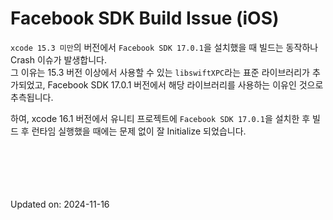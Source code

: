 # Facebook SDK Build Issue (iOS)

`xcode 15.3 미만`의 버전에서 `Facebook SDK 17.0.1`을 설치했을 때 빌드는 동작하나 Crash 이슈가 발생합니다.<br>
그 이유는 15.3 버전 이상에서 사용할 수 있는 `libswiftXPC`라는 표준 라이브러리가 추가되었고, Facebook SDK 17.0.1 버전에서 해당 라이브러리를 사용하는 이유인 것으로 추측됩니다.

하여, xcode 16.1 버전에서 유니티 프로젝트에 `Facebook SDK 17.0.1`을 설치한 후 빌드 후 런타임 실행했을 때에는 문제 없이 잘 Initialize 되었습니다.


<br><br><br><br><br>Updated on: 2024-11-16